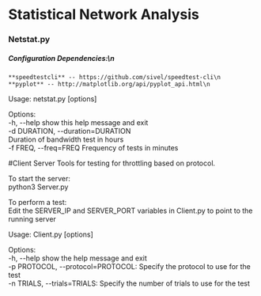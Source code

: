 # Statistical Network Analysis

### Netstat.py

##### Configuration Dependencies:\n
	**speedtestcli** -- https://github.com/sivel/speedtest-cli\n
	**pyplot** -- http://matplotlib.org/api/pyplot_api.html\n

Usage: netstat.py [options]<br>

Options:<br>
  -h, --help            show this help message and exit<br>
  -d DURATION, --duration=DURATION<br>
                        Duration of bandwidth test in hours<br>
  -f FREQ, --freq=FREQ  Frequency of tests in minutes<br>










#Client Server
Tools for testing for throttling based on protocol.<br>

To start the server: <br>
python3 Server.py

To perform a test:<br>
Edit the SERVER_IP and SERVER_PORT variables in Client.py to point to the running server

Usage: Client.py [options]<br>

Options:<br>
	-h, --help	 			show the help message and exit<br>
	-p PROTOCOL, --protocol=PROTOCOL: 	Specify the protocol to use for the test<br>
	-n TRIALS, --trials=TRIALS: 		Specify the number of trials to use for the test
